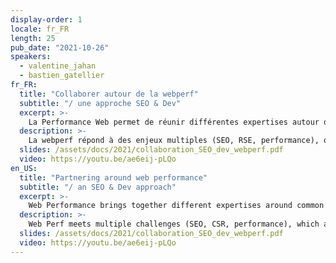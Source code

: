 ```yaml
---
display-order: 1
locale: fr_FR
length: 25
pub_date: "2021-10-26"
speakers:
  - valentine_jahan
  - bastien_gatellier
fr_FR:
  title: "Collaborer autour de la webperf"
  subtitle: "/ une approche SEO & Dev"
  excerpt: >-
    La Performance Web permet de réunir différentes expertises autour de projets commun. Retour d'expérience sur un projet transverse ambitieux chez Fabernovel.
  description: >-
    La webperf répond à des enjeux multiples (SEO, RSE, performance), qui sont souvent traités par des équipes d’expertises différentes. Ce cloisonnement participe à n’avoir qu’une compréhension partielle de ce sujet. Profitant d’une opportunité commune d’audit de webperf pour un de nos clients, les équipes SEO et dev de Fabernovel ont initié une approche globale centrée sur la webperf, sous laquelle se regroupent ces différentes expertises. Cette conférence sera l’occasion d’aborder les enseignements que nous avons pu tirer de cette collaboration au travers d’exemples concrets.
  slides: /assets/docs/2021/collaboration_SEO_dev_webperf.pdf
  video: https://youtu.be/ae6eij-pLQo
en_US:
  title: "Partnering around web performance"
  subtitle: "/ an SEO & Dev approach"
  excerpt: >-
    Web Performance brings together different expertises around common projects. Flashback on an ambitious transverse project at Fabernovel.
  description: >-
    Web Perf meets multiple challenges (SEO, CSR, performance), which are often handled by teams with different expertise. This compartmentalization contributes to having only a partial understanding of the subject. Taking advantage of a common web performance audit opportunity for one of our clients, Fabernovel's SEO and dev teams have initiated a global approach focused on web performance, under which these different expertises are grouped. This conference will be an opportunity to discuss the lessons we have learned from this collaboration through concrete examples.
  slides: /assets/docs/2021/collaboration_SEO_dev_webperf.pdf
  video: https://youtu.be/ae6eij-pLQo
---
```


